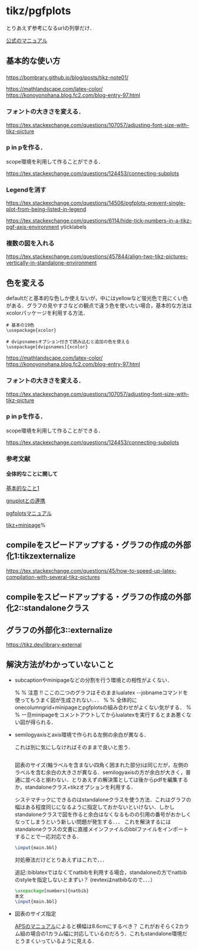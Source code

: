 # tikz/pgfplots

とりあえず参考になるurlの列挙だけ．

[公式のマニュアル](https://tikz.dev/)

## 基本的な使い方
### 
https://bombrary.github.io/blog/posts/tikz-note01/

https://mathlandscape.com/latex-color/
https://konoyonohana.blog.fc2.com/blog-entry-97.html


### フォントの大きさを変える．
https://tex.stackexchange.com/questions/107057/adjusting-font-size-with-tikz-picture


### p in pを作る．
scope環境を利用して作ることができる．

https://tex.stackexchange.com/questions/124453/connecting-subplots

### Legendを消す
https://tex.stackexchange.com/questions/14506/pgfplots-prevent-single-plot-from-being-listed-in-legend

https://tex.stackexchange.com/questions/6114/hide-tick-numbers-in-a-tikz-pgf-axis-environment
yticklabels


### 複数の図を入れる
https://tex.stackexchange.com/questions/457844/align-two-tikz-pictures-vertically-in-standalone-environment




## 色を変える
defaultだと基本的な色しか使えないが，中にはyellowなど蛍光色で見にくい色がある．グラフの見やすさなどの観点で違う色を使いたい場合，基本的な方法はxcolorパッケージを利用する方法．
```
# 基本の19色
\usepackage{xcolor}

# dvipsnamesオプション付きで読み込むと追加の色を使える
\usepackage[dvipsnames]{xcolor}
```

https://mathlandscape.com/latex-color/
https://konoyonohana.blog.fc2.com/blog-entry-97.html


### フォントの大きさを変える．
https://tex.stackexchange.com/questions/107057/adjusting-font-size-with-tikz-picture


### p in pを作る．
scope環境を利用して作ることができる．

https://tex.stackexchange.com/questions/124453/connecting-subplots



### 参考文献
#### 全体的なことに関して
[基本的なこと1](https://bombrary.github.io/blog/posts/tikz-note01/)

[gnuplotとの連携](https://aprikose.sumomo.ne.jp/madchemiker/latex/figures-with-comments/)

[pgfplotsマニュアル](http://pgfplots.sourceforge.net/pgfplotstable.pdf)

[tikz+minipage](https://atatat.hatenablog.com/entry/cloud_latex27_tikz_layout)%


## compileをスピードアップする・グラフの作成の外部化1:tikzexternalize

https://tex.stackexchange.com/questions/45/how-to-speed-up-latex-compilation-with-several-tikz-pictures
<!--
Whenever you'd use a tikzpicture environment or a \tikz macro, give your picture a suggestive name, say riemann_sum, put the TikZ code in a single standalone document (with some boilerplate such that it matches the style of your main document. For example we don't want Computer Modern in our pictures while the main document is typeset with Times or a 10pt/12pt font size clash) called riemann_sum_sag.tex and use \includepdf{riemann_sum_sag} instead. The goal is to not have a single picture being compiled when you run make without having modified a *_sag.tex file. If this is not possible because you need to \ref something inside a picture, then so be it, but try to keep that to a minimum and instead choose good captions or something.

You'll also notice that there is a rule for files matching *_input.tex. This is for splitting the project into multiple files which is of course always a good idea when doing large projects. The rule detects whether such a file has been modified, and if it has triggers a recompilation of the document. LaTeX's \includeonly feature might be a good companion to this.
-->

## compileをスピードアップする・グラフの作成の外部化2::standaloneクラス


## グラフの外部化3::externalize
https://tikz.dev/library-external

## 解決方法がわかっていないこと

- subcaptionやminipageなどの分割を行う環境との相性がよくない．

  % % 注意 !! ここの二つのグラフはそのままlualatex --jobnameコマンドを使ってもうまく図が生成されない．．．
  % % 全体的にonecolumngrid+minipageとpgfplotsの組み合わせがよくない気がする．
  % % 一旦minipageをコメントアウトしてからlualatexを実行するとまあ悪くない図が得られる．

- semilogyaxisとaxis環境で作られる左側の余白が異なる．
  
  これは別に気にしなければそのままで良いと思う．
  ```latex

  ```

  図表のサイズ(軸ラベルを含まない四角く囲まれた部分)は同じだが，左側のラベルを含む余白の大きさが異なる．semilogyaxisの方が余白が大きく，普通に並べると揃わない．とりあえずの解決策としては後からpdfを編集するか，standaloneクラス+tikzオプションを利用する．
  
  システマチックにできるのはstandaloneクラスを使う方法．これはグラフの幅はある程度同じになるように指定しておかないといけない．しかしstandaloneクラスで図を作ると余白はなくなるものの引用の番号がおかしくなってしまうという新しい問題が発生する．．． これを解決するにはstandaloneクラスの文書に直接メインファイルのbblファイルをインポートすることで一応対応できる．

  ```latex
  \input{main.bbl}
  ```
  対処療法だけどとりあえずはこれで．．．

  追記::biblatexではなくてnatbibを利用する場合，standaloneの方でnatbibのstyleを指定しないとまずい？ (revtexはnatbibなので．．．）

  ```latex
  \usepackage[numbers]{natbib}
  本文
  \input{main.bbl}
  ```


- 図表のサイズ指定
  
  [APSのマニュアル](https://journals.aps.org/prl/authors)によると横幅は8.6cmにするべき？ これがおそらく2カラム組の場合の1カラム幅に対応しているのだろう．これもstandalone環境だとうまくいっているように見える．

